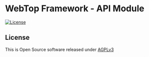 # WebTop Framework - API Module

[![License](https://img.shields.io/badge/license-AGPLv3-blue.svg)](https://www.gnu.org/licenses/agpl-3.0.txt)

## License

This is Open Source software released under [AGPLv3](./LICENSE.txt)